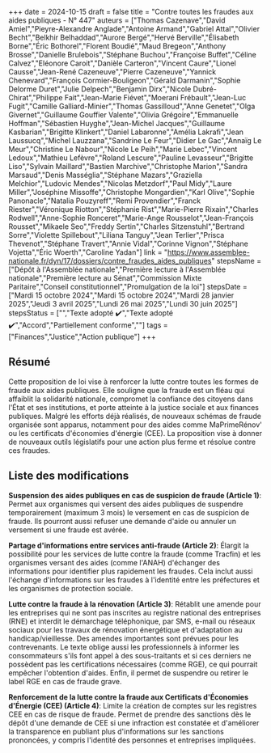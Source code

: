 +++
date = 2024-10-15
draft = false
title = "Contre toutes les fraudes aux aides publiques - N° 447"
auteurs = ["Thomas Cazenave","David Amiel","Pieyre-Alexandre Anglade","Antoine Armand","Gabriel Attal","Olivier Becht","Belkhir Belhaddad","Aurore Bergé","Hervé Berville","Élisabeth Borne","Éric Bothorel","Florent Boudié","Maud Bregeon","Anthony Brosse","Danielle Brulebois","Stéphane Buchou","Françoise Buffet","Céline Calvez","Eléonore Caroit","Danièle Carteron","Vincent Caure","Lionel Causse","Jean-René Cazeneuve","Pierre Cazeneuve","Yannick Chenevard","François Cormier-Bouligeon","Gérald Darmanin","Sophie Delorme Duret","Julie Delpech","Benjamin Dirx","Nicole Dubré-Chirat","Philippe Fait","Jean-Marie Fiévet","Moerani Frébault","Jean-Luc Fugit","Camille Galliard-Minier","Thomas Gassilloud","Anne Genetet","Olga Givernet","Guillaume Gouffier Valente","Olivia Grégoire","Emmanuelle Hoffman","Sébastien Huyghe","Jean-Michel Jacques","Guillaume Kasbarian","Brigitte Klinkert","Daniel Labaronne","Amélia Lakrafi","Jean Laussucq","Michel Lauzzana","Sandrine Le Feur","Didier Le Gac","Annaïg Le Meur","Christine Le Nabour","Nicole Le Peih","Marie Lebec","Vincent Ledoux","Mathieu Lefèvre","Roland Lescure","Pauline Levasseur","Brigitte Liso","Sylvain Maillard","Bastien Marchive","Christophe Marion","Sandra Marsaud","Denis Masséglia","Stéphane Mazars","Graziella Melchior","Ludovic Mendes","Nicolas Metzdorf","Paul Midy","Laure Miller","Joséphine Missoffe","Christophe Mongardien","Karl Olive","Sophie Panonacle","Natalia Pouzyreff","Remi Provendier","Franck Riester","Véronique Riotton","Stéphanie Rist","Marie-Pierre Rixain","Charles Rodwell","Anne-Sophie Ronceret","Marie-Ange Rousselot","Jean-François Rousset","Mikaele Seo","Freddy Sertin","Charles Sitzenstuhl","Bertrand Sorre","Violette Spillebout","Liliana Tanguy","Jean Terlier","Prisca Thevenot","Stéphane Travert","Annie Vidal","Corinne Vignon","Stéphane Vojetta","Éric Woerth","Caroline Yadan"]
link = "https://www.assemblee-nationale.fr/dyn/17/dossiers/contre_fraudes_aides_publiques"
stepsName = ["Dépôt à l'Assemblée nationale","Première lecture à l'Assemblée nationale","Première lecture au Sénat","Commission Mixte Paritaire","Conseil constitutionnel","Promulgation de la loi"]
stepsDate = ["Mardi 15 octobre 2024","Mardi 15 octobre 2024","Mardi 28 janvier 2025","Jeudi 3 avril 2025","Lundi 26 mai 2025","Lundi 30 juin 2025"]
stepsStatus = ["","Texte adopté ✔️","Texte adopté ✔️","Accord","Partiellement conforme",""]
tags = ["Finances","Justice","Action publique"]
+++

## Résumé

Cette proposition de loi vise à renforcer la lutte contre toutes les formes de fraude aux aides publiques. Elle souligne que la fraude est un fléau qui affaiblit la solidarité nationale, compromet la confiance des citoyens dans l'État et ses institutions, et porte atteinte à la justice sociale et aux finances publiques. Malgré les efforts déjà réalisés, de nouveaux schémas de fraude organisée sont apparus, notamment pour des aides comme MaPrimeRénov' ou les certificats d'économies d'énergie (CEE). La proposition vise à donner de nouveaux outils législatifs pour une action plus ferme et résolue contre ces fraudes.

## Liste des modifications

**Suspension des aides publiques en cas de suspicion de fraude (Article 1)**: Permet aux organismes qui versent des aides publiques de suspendre temporairement (maximum 3 mois) le versement en cas de suspicion de fraude. Ils pourront aussi refuser une demande d'aide ou annuler un versement si une fraude est avérée.

**Partage d'informations entre services anti-fraude (Article 2)**: Élargit la possibilité pour les services de lutte contre la fraude (comme Tracfin) et les organismes versant des aides (comme l'ANAH) d'échanger des informations pour identifier plus rapidement les fraudes. Cela inclut aussi l'échange d'informations sur les fraudes à l'identité entre les préfectures et les organismes de protection sociale.

**Lutte contre la fraude à la rénovation (Article 3)**: Rétablit une amende pour les entreprises qui ne sont pas inscrites au registre national des entreprises (RNE) et interdit le démarchage téléphonique, par SMS, e-mail ou réseaux sociaux pour les travaux de rénovation énergétique et d'adaptation au handicap/vieillesse. Des amendes importantes sont prévues pour les contrevenants. Le texte oblige aussi les professionnels à informer les consommateurs s'ils font appel à des sous-traitants et si ces derniers ne possèdent pas les certifications nécessaires (comme RGE), ce qui pourrait empêcher l'obtention d'aides. Enfin, il permet de suspendre ou retirer le label RGE en cas de fraude grave.

**Renforcement de la lutte contre la fraude aux Certificats d'Économies d'Énergie (CEE) (Article 4)**: Limite la création de comptes sur les registres CEE en cas de risque de fraude. Permet de prendre des sanctions dès le dépôt d'une demande de CEE si une infraction est constatée et d'améliorer la transparence en publiant plus d'informations sur les sanctions prononcées, y compris l'identité des personnes et entreprises impliquées.
